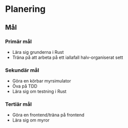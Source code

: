 # Planering

## Mål
### Primär mål
- Lära sig grunderna i Rust
- Träna på att arbeta på ett iallafall halv-organiserat sett
### Sekundär mål
- Göra en körbar myrsimulator
- Öva på TDD
- Lära sig om testning i Rust
### Tertiär mål
- Göra en frontend/träna på frontend
- Lära sig om myror
